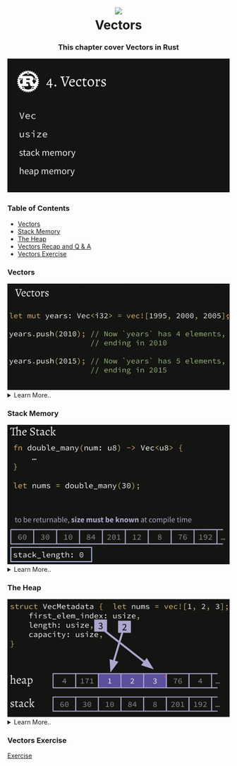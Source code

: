 <h1 align="center"><img style="width: 100px;" src="https://external-content.duckduckgo.com/iu/?u=https%3A%2F%2Fwww.freecodecamp.org%2Fnews%2Fcontent%2Fimages%2F2021%2F01%2Frust-mascot.png&f=1&nofb=1&ipt=49a62143c3bb2d19d7862d393b87d3523cc07ab93607ba75d762567ef73c7177" /> </br> Vectors</h1>

<h3 align="center">This chapter cover Vectors in Rust</h3>

<img src="../assets/vectors.png" />

###  Table of Contents
  - [Vectors](#vectors)
  - [Stack Memory](#stack-memory)
  - [The Heap](#the-heap)
  - [Vectors Recap and Q & A](#vectors-recap-q-a)
  - [Vectors Exercise](#vectors-exercise)


### Vectors

<img src="../assets/vec-i32.png" />

<details>
  <summary>Learn More..</summary>

  - *Vector*
    - Vectors are another way to structure data in rust and work similarly to arrays
      - **like** arrays each element in a vector must be the same type
      - **unlike** arrays a vectors length is dynamic and can change at run time
      - **like** other referencable types in rust vectors are ofcourse immutable by default
        - this means the `.push` methods called on the years vec in the below example would result in a compilation error if the years vec was not prefixed with the `mut` keyword
      - the example below shows a mutable `years` vec, to define a vector annotate the type of var as `Vec<T>` where T is the type all elements in the array should be i.e i32, u64 etc. then assign a vec to the var using the vec macro with the list of items in square brackets i.e `let my_vec: Vec<i32> = vec![1000,2000]`

    ```rs
      let mut years: Vec<i32> = vec![1995, 2000, 2005];

      years.push(2010); // Now years has 4 elements, ending in 2010
      years.push(2015); // Not years has 5 elements, ending in 2015

      println!("Number of years: {}", years.len());
    ```

  - *usize*
    - is a dynamic type in rust that assigns the u<type> to a value according to the system its compiled on, i.e on a 32bit system setting a value as `usize` would return a `u32` on a 64 bit system it will return a `u64`
     - this is a way to set the unsigned integer type without predefining or hardcoding it
       - seems like a way to ensure you get the most out of the system?
     - usize can be assigned to a val as shown below...

  ```rs
   let length: usize = years.len(); // whenever storing the length of most data structures it returns a usize
  ```

  - *Vector vs Arrays*
    - vectors have dynamic length, arrays length are fixed and cannnot change at run time
    - both vectors and arrays are iterable
    - *Why would you want to use an Array in Rust if Vecs are more flexible?*
      - the tradeoffs between arrays and vecs make arrays a viable option despite not being as flexible, particulary around [memory](#stack-memory)

    ```rs
    let nums: [u8; 3] = [1, 2, 3];
    let nums: Vec<u8> = vec![1, 2, 3];

    for num in nums { ... }
    ```

</details>


### Stack Memory

<img src="../assets/stack-memory.png" />

<details>
  <summary>Learn More..</summary>

  - *Memory*
    - the section starts off reviewing the memory lesson here ->
      - [memory](../collections/README.md)
    - this section covers the stack vs the heap
      - Particularly that in practice every process divides memory storage in a couple of different regions, one the stack and the other the heap and the purpose of it

  - *The Stack*
    - The stack is a data structure used in programs as a way of dealing with function calls/passing memory between functions
     - In order to return something on a stack the **entire** returnable size must be known at compile time *(more on this at the end of this section)*
    - lets say we have a global variable called stack_length, it starts out with empty memory cells aka bytes

    <img src="../assets/stack_length.png" />

    - We will define a couple of functions and invoke
      - notice that these functions have some `memory traffic` (the params that allow for passing numbers between the different functions)

        ```rs

        fn increment_decrement(num: u8) {
            print_nums(num + 1, num - 1);
        }

        fn print_nums(x: u8, y: u8) { ... }

        increment_decrement(42);

        ```

    - *What happens under the hood in terms of memory when the computer runs this above code when functions have `Memory traffic`?*
      - the first call to `increment_decrement(42)` tells the cpu to put 42 on to the stack, which changes the 'global stack_length' above from 0 to 1, with 42 being on the stack now
        - notice it is added to the first available cell/byte in the stack

      <img src="../assets/stack_length_1.png" />

      - then the program moves on and the `increment_decrement` function runs
        - notice the `print_nums` function call inside increment_decrement which needs the `num` arg value so that it can perform the increment and decrement logic
        - The function can retrieve the value `42` from our function call because it exists on the stack in our programs memory
        - the execution of `print_nums` also adds the incremented 42 and decremented 42 to the stack, so the result of the operations `43` and `41` giving the program a new stack length of 3

        <img src="../assets/print_nums_stack_length.png" />


    - Since Stacks are Last In First Out (LIFO) a typical program can always reference the bytes the arg ref points to according to execution context (the order in which the functions are called)

        <img src="../assets/referencing_stack.png" />

        <details>
          <summary>Learn More..</summary>

        <img src="../assets/duckai_lifo_details.png" />

        - Whenever a function is invoked that functions values get pushed on to the stack
          - The params/args in the functions themselves reference the byte on the stack the val lives in using the param offset i.e `fn func(num: u64, num: u64) { ... }` -> the first arg calls `[stack_bytes][stack_length - 1]` the second arg calls `[stackbytes][stack_length - 2]` if there was a third arg it would reference the `- 3` place in the stack

        - In practice most programs will have **Garbage** on the stack, which refers to values that are not *In use* but have not been removed, this garbage usually does not effect running programs because of the above procedures

        - *in the context of Rust there may be some more happening here since the execution context does not matter as far as the compiler is concerned (you can execute and call functions/methods regardless of what order they are defined, similar to what es6 introducted to JS)*
        </details>


    - *What if I want to Return something in a function?*
      - lets use the below code as the example for the val we want to return.. the result of `num * 2`

        ```rs
        fn double_and_return (num: u8) -> u8 {
            return num * 2;
        }

        let x = double_and_return(30);
        ```

      - Returning items works similarly to the prior example with one exception
        - Since the program set a return value for the function `-> u8` when adding the `30` to the stack during the function invocation the program additionally will leave space for a return value (an extra byte in memory)
        - the `30` or value passed into the function is set on the second cell/byte in the stack and the first cell/byte is reserved for what val will be returned

       <img src="../assets/set_return_to_stack.png" />

    - **What If I want to return a `Vec` of u8s?**
      - Remember from the previous section, Vecs are not of fixed length and we do not know how big or small the vec will be until the function is run, so the question is how many slots to reserve for the vec?
        - Since a stack requires a known returnable size at compile time, the elements of a vec are not stored on the stack but a struct that represents some metadata about the Vec is, as shown in the code example below
          - the struct that is returned has a fixed length, but it is only representative data not the actual values themselves
            - Vecs store the actual elems on the [heap](#the-heap)

      ```rs
      fn double_many(num: u8) -> Vec<u8> {
        ...
      }

      // representation of the Vec struct on the stack
      struct VecMetadata {
        first_elem_index: usize, // the index into memory of the first elem
        length: usize, // the length of the vec
        capacity: usize, // ??
      }

      ```

</details>

### The Heap

<img src="../assets/vec!.png" />

<details>
  <summary>Learn More..</summary>

  - *Heaps*
    - A heap is a data structure used to store data that may need to grow or shrink in size at run time
      - It Is used as a helper for the stack to provide the stack more flexibility
      - This section will finish the *How are items in vecs returned from the stack/why arrays are still useful/performance implication of using an array vs a vec questions from the previous two sections with the code examples below*

      <img src="../assets/vec!.png" />

      - The above example shows a struct for a nums vec and how the heap and stack are used to store/reference the memory of the nums vec
        - the struct is indexed on the stack
        - the elements of the nums vec are indexed on the heap
          - i.e for `let nums = vec![1, 2, 3]` the first_elem_index is set as the index the rust runtime found to store the first element of the vec in on the heap
          - the length (which is called when calling `.length`) is set as the length of elements in the vec (this also tells the program how many indexes forward on the heap to look for the elems in this vec)

      - *What if we want to push a new element to the vec?*

       <img src="../assets/push_to_vec_ok.png" />

       - to push nums to a `vec` in rust you call the .push method on the vec i.e `nums.push(85)` and add the value to add to the vec as an argument, similar to arrays in other languages
         - Pushing a new element/value to a vec can be successful IF the heap has an additional slot in memory available immediately after the last element in the vec
           - If another function call or code executes in the program that occupies that byte/slot on the heap the push will potentially overwrite the existing memory of the other function. *This does not happen in practice as Rust handles re allocation as explained below*

           - *How does Rust handle this and maintain performance?*
             - It uses **capacity** to set an amount of indexes to ensure exist on the heap next to each other before setting the vecs values in memory, even if the vec length is less than the capacity set
               - to set a vec capacity in Rust, use the `with_capacity` method as shown below
                  - this is considered best practice in rust, although I can not imagine knowing the capacity ahead of time in most programs
                     - If the capacity is not known ahead of time (you do not set `::with_capacity` when declaring a vec) Rust automatically handles copying and re allocating memory on the heap if a new item is added and the next slot/byte on the heap is not available (this has perf costs)
                     - Rust also has a `.clone()` method that can be called on data structures like vecs to give more control over how data is copied and reallocated if needed

               ```rs
               let nums = Vec::with_capacity(5) // only store the vals of the nums vec on the heap if there a 5 contiguous slots available
               ```

              >  - In conclusion, the heap is more flexible but adds significant complexity and can have effects on performance of programs since dealing with the heap means the cpu has to perform additional operations to store data needed for the program to run
                  > - In **contrast** the array, since it is of fixed length, can easily index its elems right on to the stack and return them following the lifo nature of the stack

        <img src="../assets/vector-vs-array.png" />

</details>


  ### Vectors Exercise

  [Exercise](../chapter-exercises/part4/)

